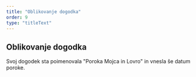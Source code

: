 ```yaml
---
title: "Oblikovanje dogodka"
order: 9
type: "titleText"
---
```

## Oblikovanje dogodka

Svoj dogodek sta poimenovala 
"Poroka Mojca in Lovro" in vnesla 
še datum poroke.